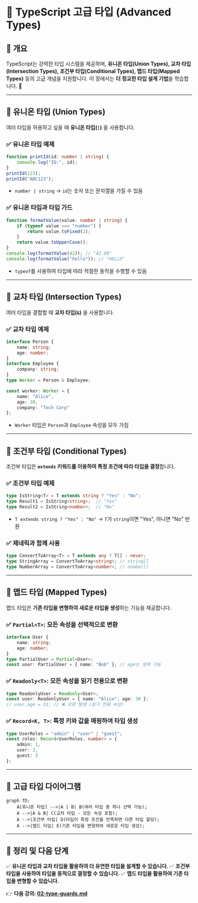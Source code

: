 # 🎯 TypeScript 고급 타입 (Advanced Types)

## 📌 개요
TypeScript는 강력한 타입 시스템을 제공하며, **유니온 타입(Union Types), 교차 타입(Intersection Types), 조건부 타입(Conditional Types), 맵드 타입(Mapped Types)** 등의 고급 개념을 지원합니다. 이 장에서는 **더 정교한 타입 설계 기법**을 학습합니다. 🚀

---

## 🔀 유니온 타입 (Union Types)
여러 타입을 허용하고 싶을 때 **유니온 타입(`|`)** 을 사용합니다.

### ✅ 유니온 타입 예제
```typescript
function printId(id: number | string) {
    console.log("ID:", id);
}
printId(123);
printId("ABC123");
```
- `number | string` → `id`는 숫자 또는 문자열을 가질 수 있음

### ✅ 유니온 타입과 타입 가드
```typescript
function formatValue(value: number | string) {
    if (typeof value === "number") {
        return value.toFixed(2);
    }
    return value.toUpperCase();
}
console.log(formatValue(42)); // "42.00"
console.log(formatValue("hello")); // "HELLO"
```
- `typeof`를 사용하여 타입에 따라 적절한 동작을 수행할 수 있음

---

## 🔗 교차 타입 (Intersection Types)
여러 타입을 결합할 때 **교차 타입(`&`)** 을 사용합니다.

### ✅ 교차 타입 예제
```typescript
interface Person {
    name: string;
    age: number;
}
interface Employee {
    company: string;
}
type Worker = Person & Employee;

const worker: Worker = {
    name: "Alice",
    age: 30,
    company: "Tech Corp"
};
```
- `Worker` 타입은 `Person`과 `Employee` 속성을 모두 가짐

---

## 🔄 조건부 타입 (Conditional Types)
조건부 타입은 **`extends` 키워드를 이용하여 특정 조건에 따라 타입을 결정**합니다.

### ✅ 조건부 타입 예제
```typescript
type IsString<T> = T extends string ? "Yes" : "No";
type Result1 = IsString<string>;  // "Yes"
type Result2 = IsString<number>;  // "No"
```
- `T extends string ? "Yes" : "No"` → `T`가 `string`이면 "Yes", 아니면 "No" 반환

### ✅ 제네릭과 함께 사용
```typescript
type ConvertToArray<T> = T extends any ? T[] : never;
type StringArray = ConvertToArray<string>; // string[]
type NumberArray = ConvertToArray<number>; // number[]
```

---

## 🔄 맵드 타입 (Mapped Types)
맵드 타입은 **기존 타입을 변형하여 새로운 타입을 생성**하는 기능을 제공합니다.

### ✅ `Partial<T>`: 모든 속성을 선택적으로 변환
```typescript
interface User {
    name: string;
    age: number;
}
type PartialUser = Partial<User>;
const user: PartialUser = { name: "Bob" }; // age는 생략 가능
```

### ✅ `Readonly<T>`: 모든 속성을 읽기 전용으로 변환
```typescript
type ReadonlyUser = Readonly<User>;
const user: ReadonlyUser = { name: "Alice", age: 30 };
// user.age = 31; // ❌ 오류 발생 (읽기 전용 속성)
```

### ✅ `Record<K, T>`: 특정 키와 값을 매핑하여 타입 생성
```typescript
type UserRoles = "admin" | "user" | "guest";
const roles: Record<UserRoles, number> = {
    admin: 1,
    user: 2,
    guest: 3
};
```

---

## 🔎 고급 타입 다이어그램
```mermaid
graph TD;
    A[유니온 타입] -->|A | B| B(여러 타입 중 하나 선택 가능);
    A -->|A & B| C(교차 타입 - 모든 속성 포함);
    A -->|조건부 타입| D(타입이 특정 조건을 만족하면 다른 타입 할당);
    A -->|맵드 타입| E(기존 타입을 변형하여 새로운 타입 생성);
```

---

## 🎯 정리 및 다음 단계
✅ **유니온 타입과 교차 타입을 활용하여 더 유연한 타입을 설계할 수 있습니다.**
✅ **조건부 타입을 사용하여 타입을 동적으로 결정할 수 있습니다.**
✅ **맵드 타입을 활용하여 기존 타입을 변형할 수 있습니다.**

👉 **다음 강의: [02-type-guards.md](./02-type-guards.md)**

